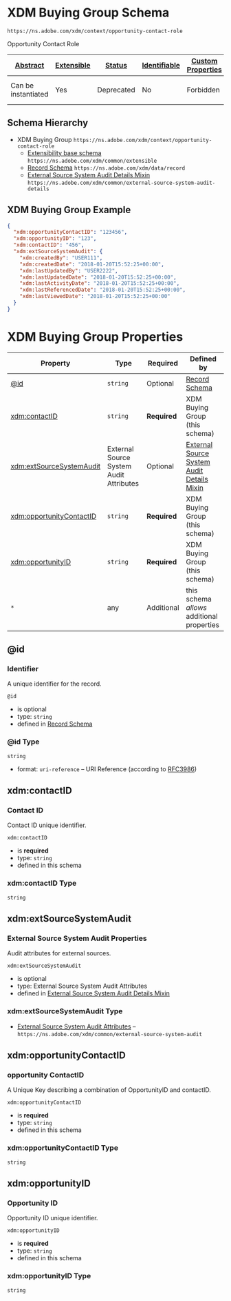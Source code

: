 
# XDM Buying Group Schema

```
https://ns.adobe.com/xdm/context/opportunity-contact-role
```

Opportunity Contact Role

| [Abstract](../../abstract.md) | [Extensible](../../extensions.md) | [Status](../../status.md) | [Identifiable](../../id.md) | [Custom Properties](../../extensions.md) | [Additional Properties](../../extensions.md) | Defined In |
|-------------------------------|-----------------------------------|---------------------------|-----------------------------|------------------------------------------|----------------------------------------------|------------|
| Can be instantiated | Yes | Deprecated | No | Forbidden | Permitted | [classes/opportunity-contact-role.schema.json](classes/opportunity-contact-role.schema.json) |
## Schema Hierarchy

* XDM Buying Group `https://ns.adobe.com/xdm/context/opportunity-contact-role`
  * [Extensibility base schema](../datatypes/extensible.schema.md) `https://ns.adobe.com/xdm/common/extensible`
  * [Record Schema](../behaviors/record.schema.md) `https://ns.adobe.com/xdm/data/record`
  * [External Source System Audit Details Mixin](../mixins/shared/external-source-system-audit-details.schema.md) `https://ns.adobe.com/xdm/common/external-source-system-audit-details`


## XDM Buying Group Example
```json
{
  "xdm:opportunityContactID": "123456",
  "xdm:opportunityID": "123",
  "xdm:contactID": "456",
  "xdm:extSourceSystemAudit": {
    "xdm:createdBy": "USER111",
    "xdm:createdDate": "2018-01-20T15:52:25+00:00",
    "xdm:lastUpdatedBy": "USER2222",
    "xdm:lastUpdatedDate": "2018-01-20T15:52:25+00:00",
    "xdm:lastActivityDate": "2018-01-20T15:52:25+00:00",
    "xdm:lastReferencedDate": "2018-01-20T15:52:25+00:00",
    "xdm:lastViewedDate": "2018-01-20T15:52:25+00:00"
  }
}
```

# XDM Buying Group Properties

| Property | Type | Required | Defined by |
|----------|------|----------|------------|
| [@id](#id) | `string` | Optional | [Record Schema](../behaviors/record.schema.md#id) |
| [xdm:contactID](#xdmcontactid) | `string` | **Required** | XDM Buying Group (this schema) |
| [xdm:extSourceSystemAudit](#xdmextsourcesystemaudit) | External Source System Audit Attributes | Optional | [External Source System Audit Details Mixin](../mixins/shared/external-source-system-audit-details.schema.md#xdmextsourcesystemaudit) |
| [xdm:opportunityContactID](#xdmopportunitycontactid) | `string` | **Required** | XDM Buying Group (this schema) |
| [xdm:opportunityID](#xdmopportunityid) | `string` | **Required** | XDM Buying Group (this schema) |
| `*` | any | Additional | this schema *allows* additional properties |

## @id
### Identifier

A unique identifier for the record.

`@id`
* is optional
* type: `string`
* defined in [Record Schema](../behaviors/record.schema.md#id)

### @id Type


`string`
* format: `uri-reference` – URI Reference (according to [RFC3986](https://tools.ietf.org/html/rfc3986))






## xdm:contactID
### Contact ID

Contact ID unique identifier.

`xdm:contactID`
* is **required**
* type: `string`
* defined in this schema

### xdm:contactID Type


`string`






## xdm:extSourceSystemAudit
### External Source System Audit Properties

Audit attributes for external sources.

`xdm:extSourceSystemAudit`
* is optional
* type: External Source System Audit Attributes
* defined in [External Source System Audit Details Mixin](../mixins/shared/external-source-system-audit-details.schema.md#xdmextsourcesystemaudit)

### xdm:extSourceSystemAudit Type


* [External Source System Audit Attributes](../datatypes/external-source-system-audit.schema.md) – `https://ns.adobe.com/xdm/common/external-source-system-audit`





## xdm:opportunityContactID
### opportunity ContactID

A Unique Key describing a combination of OpportunityID and contactID.

`xdm:opportunityContactID`
* is **required**
* type: `string`
* defined in this schema

### xdm:opportunityContactID Type


`string`






## xdm:opportunityID
### Opportunity ID

Opportunity ID unique identifier.

`xdm:opportunityID`
* is **required**
* type: `string`
* defined in this schema

### xdm:opportunityID Type


`string`





